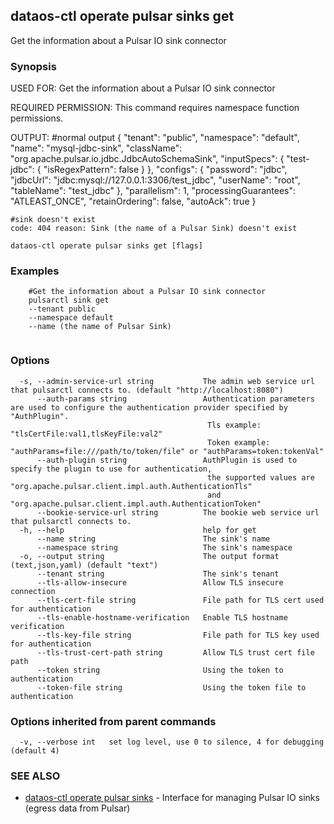 ## dataos-ctl operate pulsar sinks get

Get the information about a Pulsar IO sink connector

### Synopsis

USED FOR:
    Get the information about a Pulsar IO sink connector

REQUIRED PERMISSION:
    This command requires namespace function permissions.

OUTPUT:
    #normal output
    {
     "tenant": "public",
     "namespace": "default",
     "name": "mysql-jdbc-sink",
     "className": "org.apache.pulsar.io.jdbc.JdbcAutoSchemaSink",
     "inputSpecs": {
       "test-jdbc": {
         "isRegexPattern": false
       }
     },
     "configs": {
       "password": "jdbc",
       "jdbcUrl": "jdbc:mysql://127.0.0.1:3306/test_jdbc",
       "userName": "root",
       "tableName": "test_jdbc"
     },
     "parallelism": 1,
     "processingGuarantees": "ATLEAST_ONCE",
     "retainOrdering": false,
     "autoAck": true
    }

    #sink doesn't exist
    code: 404 reason: Sink (the name of a Pulsar Sink) doesn't exist



```
dataos-ctl operate pulsar sinks get [flags]
```

### Examples

```
    #Get the information about a Pulsar IO sink connector
    pulsarctl sink get 
	--tenant public
	--namespace default 
	--name (the name of Pulsar Sink)


```

### Options

```
  -s, --admin-service-url string           The admin web service url that pulsarctl connects to. (default "http://localhost:8080")
      --auth-params string                 Authentication parameters are used to configure the authentication provider specified by "AuthPlugin".
                                            Tls example: "tlsCertFile:val1,tlsKeyFile:val2"
                                            Token example: "authParams=file:///path/to/token/file" or "authParams=token:tokenVal"
      --auth-plugin string                 AuthPlugin is used to specify the plugin to use for authentication,
                                            the supported values are "org.apache.pulsar.client.impl.auth.AuthenticationTls"
                                            and "org.apache.pulsar.client.impl.auth.AuthenticationToken"
      --bookie-service-url string          The bookie web service url that pulsarctl connects to.
  -h, --help                               help for get
      --name string                        The sink's name
      --namespace string                   The sink's namespace
  -o, --output string                      The output format (text,json,yaml) (default "text")
      --tenant string                      The sink's tenant
      --tls-allow-insecure                 Allow TLS insecure connection
      --tls-cert-file string               File path for TLS cert used for authentication
      --tls-enable-hostname-verification   Enable TLS hostname verification
      --tls-key-file string                File path for TLS key used for authentication
      --tls-trust-cert-path string         Allow TLS trust cert file path
      --token string                       Using the token to authentication
      --token-file string                  Using the token file to authentication
```

### Options inherited from parent commands

```
  -v, --verbose int   set log level, use 0 to silence, 4 for debugging (default 4)
```

### SEE ALSO

* [dataos-ctl operate pulsar sinks](dataos-ctl_operate_pulsar_sinks.md)	 - Interface for managing Pulsar IO sinks (egress data from Pulsar)

